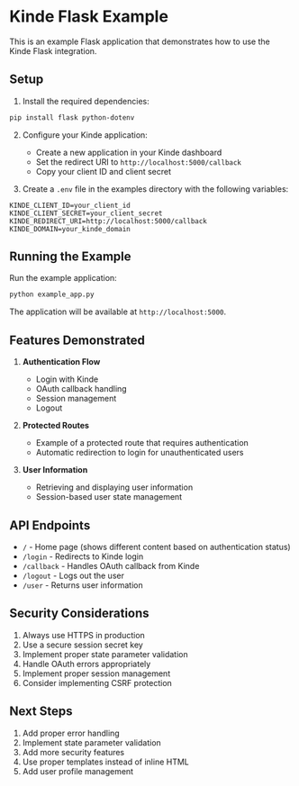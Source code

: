# Kinde Flask Example

This is an example Flask application that demonstrates how to use the Kinde Flask integration.

## Setup

1. Install the required dependencies:
```bash
pip install flask python-dotenv
```

2. Configure your Kinde application:
   - Create a new application in your Kinde dashboard
   - Set the redirect URI to `http://localhost:5000/callback`
   - Copy your client ID and client secret

3. Create a `.env` file in the examples directory with the following variables:
```
KINDE_CLIENT_ID=your_client_id
KINDE_CLIENT_SECRET=your_client_secret
KINDE_REDIRECT_URI=http://localhost:5000/callback
KINDE_DOMAIN=your_kinde_domain
```

## Running the Example

Run the example application:
```bash
python example_app.py
```

The application will be available at `http://localhost:5000`.

## Features Demonstrated

1. **Authentication Flow**
   - Login with Kinde
   - OAuth callback handling
   - Session management
   - Logout

2. **Protected Routes**
   - Example of a protected route that requires authentication
   - Automatic redirection to login for unauthenticated users

3. **User Information**
   - Retrieving and displaying user information
   - Session-based user state management

## API Endpoints

- `/` - Home page (shows different content based on authentication status)
- `/login` - Redirects to Kinde login
- `/callback` - Handles OAuth callback from Kinde
- `/logout` - Logs out the user
- `/user` - Returns user information

## Security Considerations

1. Always use HTTPS in production
2. Use a secure session secret key
3. Implement proper state parameter validation
4. Handle OAuth errors appropriately
5. Implement proper session management
6. Consider implementing CSRF protection

## Next Steps

1. Add proper error handling
2. Implement state parameter validation
3. Add more security features
4. Use proper templates instead of inline HTML
5. Add user profile management 